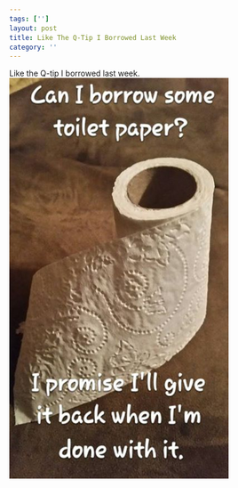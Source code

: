 ```yaml
---
tags: ['']
layout: post
title: Like The Q-Tip I Borrowed Last Week
category: ''
---
```

Like the Q-tip I borrowed last week.
![Like the Q-tip I borrowed last week.](/uploads/2015-2-16-like-the-q-tip-i-borrowed-last-week.jpg)
